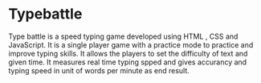 # Typebattle
Type battle is a speed typing game developed using HTML , CSS and JavaScript. It is a single player game with a practice mode to practice and improve typing skills. It allows the players to set the difficulty of text and given time. It measures real time typing spped and gives accurancy and typing speed in unit of words per minute as end result.
